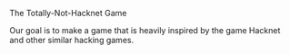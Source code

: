 The Totally-Not-Hacknet Game

Our goal is to make a game that is heavily inspired by the game Hacknet and other similar hacking games.